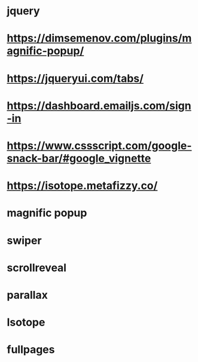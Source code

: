 # jquery

# https://dimsemenov.com/plugins/magnific-popup/

# https://jqueryui.com/tabs/

# https://dashboard.emailjs.com/sign-in

# https://www.cssscript.com/google-snack-bar/#google_vignette

# https://isotope.metafizzy.co/

# magnific popup
# swiper
# scrollreveal
# parallax
# Isotope
# fullpages